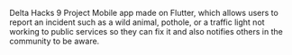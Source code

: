 Delta Hacks 9 Project
Mobile app made on Flutter, which allows users to report an incident such as a wild animal, pothole, or a traffic light not working to public services so they can fix it and also notifies others in the community to be aware.
